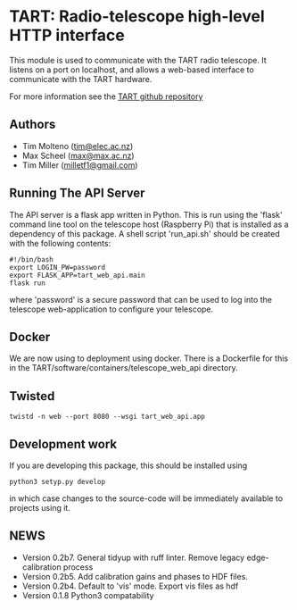 # TART: Radio-telescope high-level HTTP interface

This module is used to communicate with the TART radio telescope. It listens on a port on localhost, and
allows a web-based interface to communicate with the TART hardware.

For more information see the [TART github repository](https://github.com/tmolteno/TART)

## Authors

* Tim Molteno (tim@elec.ac.nz)
* Max Scheel (max@max.ac.nz)
* Tim Miller (milletf1@gmail.com)

## Running The API Server

The API server is a flask app written in Python. This is run using the 'flask' command line tool on the telescope host (Raspberry Pi)
that is installed as a dependency of this package. A shell script 'run_api.sh' should be created with the following contents:

    #!/bin/bash
    export LOGIN_PW=password
    export FLASK_APP=tart_web_api.main
    flask run

where 'password' is a secure password that can be used to log into the telescope web-application to configure your telescope.

## Docker

We are now using to deployment using docker. There is a Dockerfile for this in the TART/software/containers/telescope_web_api directory.

## Twisted

    twistd -n web --port 8080 --wsgi tart_web_api.app

## Development work
    
If you are developing this package, this should be installed using

    python3 setyp.py develop

in which case changes to the source-code will be immediately available to projects using it.

    
## NEWS
* Version 0.2b7. General tidyup with ruff linter. Remove legacy edge-calibration process
* Version 0.2b5. Add calibration gains and phases to HDF files.
* Version 0.2b4. Default to 'vis' mode. Export vis files as hdf
* Version 0.1.8 Python3 compatability
